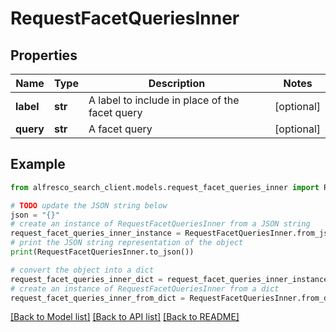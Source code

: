 # RequestFacetQueriesInner


## Properties

Name | Type | Description | Notes
------------ | ------------- | ------------- | -------------
**label** | **str** | A label to include in place of the facet query | [optional] 
**query** | **str** | A facet query | [optional] 

## Example

```python
from alfresco_search_client.models.request_facet_queries_inner import RequestFacetQueriesInner

# TODO update the JSON string below
json = "{}"
# create an instance of RequestFacetQueriesInner from a JSON string
request_facet_queries_inner_instance = RequestFacetQueriesInner.from_json(json)
# print the JSON string representation of the object
print(RequestFacetQueriesInner.to_json())

# convert the object into a dict
request_facet_queries_inner_dict = request_facet_queries_inner_instance.to_dict()
# create an instance of RequestFacetQueriesInner from a dict
request_facet_queries_inner_from_dict = RequestFacetQueriesInner.from_dict(request_facet_queries_inner_dict)
```
[[Back to Model list]](../README.md#documentation-for-models) [[Back to API list]](../README.md#documentation-for-api-endpoints) [[Back to README]](../README.md)


